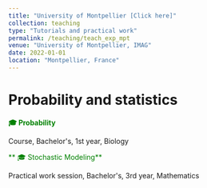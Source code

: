 ```yaml
---
title: "University of Montpellier [Click here]"
collection: teaching
type: "Tutorials and practical work"
permalink: /teaching/teach_exp_mpt
venue: "University of Montpellier, IMAG"
date: 2022-01-01
location: "Montpellier, France"
---
```


# Probability and statistics 

<span style="color:green"> **🎓 Probability** </span>

Course, Bachelor's, 1st year, Biology

<span style="color:green"> ** 🎓 Stochastic Modeling** </span>

Practical work session, Bachelor's, 3rd year, Mathematics


